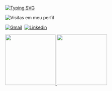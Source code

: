 
<!----Texto----->

[![Typing SVG](https://readme-typing-svg.herokuapp.com/?color=40E0D0&width=500&height=80&size=20&multiline=true&lines=I'm+Marlon+Alex+Andrade;A+student+of+Java+;At+UNIASSELVI+And+Entra21)](https://git.io/typing-svg)

<!----Logo numero de visitantes----->
![Visitas em meu perfil](https://komarev.com/ghpvc/?username=MarlonAlexAndrade&color=40E0D0&label=Welcome+to+my+profile+you+are+visitor+nº:)

<!----- Redes Sociais----->
[![Gmail](https://img.shields.io/badge/-Email-green?style=flat&logo=gmail&logoColor=white)](https://mail.google.com/mail/u/0/?fs=1&to=marlonalexandrade@gmail.com&su=Contato+-+via+perfil+github&body=Ol%C3%A1+Marlon+Tudo+bem?&tf=cm)&nbsp;
[![Linkedin](https://img.shields.io/badge/-Linkedin-blue?style=flat&logo=linkedin&logoColor=white)](https://www.linkedin.com/in/marlon-andrade-920070210/)&nbsp;

<!-------Linguanges mais usadas e o total de stars, commits, pull requests (PRs), total de issues e contribuições-->
<div>
<a href="https://github.com/MarlonAlexAndrade">
<img height="160em" src="https://github-readme-stats.vercel.app/api/top-langs/?username=MarlonAlexAndrade&layout=compact&langs_count=7&theme=gotham"/>
<img height="160em" src="https://github-readme-stats.vercel.app/api?username=MarlonAlexAndrade&show_icons=true&theme=gotham&include_all_commits=true&count_private=true"/>
</div>
